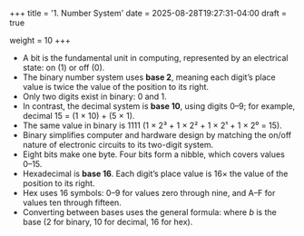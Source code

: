 +++
title = '1. Number System'
date = 2025-08-28T19:27:31-04:00
draft = true

weight = 10
+++

+ A bit is the fundamental unit in computing, represented by an electrical state: on (1) or off (0).
+ The binary number system uses **base 2**, meaning each digit’s place value is twice the value of the position to its right.
+ Only two digits exist in binary: 0 and 1.
+ In contrast, the decimal system is **base 10**, using digits 0–9; for example, decimal 15 = (1 × 10) + (5 × 1).
+ The same value in binary is 1111 (1 × 2³ + 1 × 2² + 1 × 2¹ + 1 × 2⁰ = 15).
+ Binary simplifies computer and hardware design by matching the on/off nature of electronic circuits to its two-digit system.
+ Eight bits make one byte. Four bits form a nibble, which covers values 0–15.
+ Hexadecimal is **base 16**. Each digit’s place value is 16× the value of the position to its right.
+ Hex uses 16 symbols: 0–9 for values zero through nine, and A–F for values ten through fifteen.
+ Converting between bases uses the general formula:
where _b_ is the base (2 for binary, 10 for decimal, 16 for hex).
